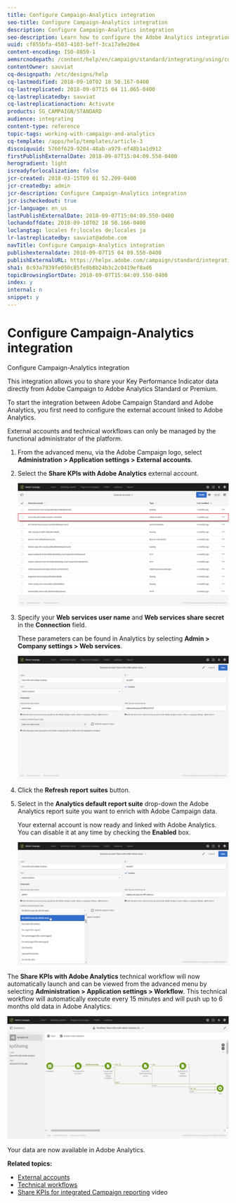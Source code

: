 ```yaml
---
title: Configure Campaign-Analytics integration
seo-title: Configure Campaign-Analytics integration
description: Configure Campaign-Analytics integration
seo-description: Learn how to configure the Adobe Analytics integration to start measuring the success of your email deliveries.
uuid: cf855bfa-4503-4103-beff-3ca17a9e20e4
content-encoding: ISO-8859-1
aemsrcnodepath: /content/help/en/campaign/standard/integrating/using/configure-campaign-analytics-integration
contentOwner: sauviat
cq-designpath: /etc/designs/help
cq-lastmodified: 2018-09-10T02 18 50.167-0400
cq-lastreplicated: 2018-09-07T15 04 11.865-0400
cq-lastreplicatedby: sauviat
cq-lastreplicationaction: Activate
products: SG_CAMPAIGN/STANDARD
audience: integrating
content-type: reference
topic-tags: working-with-campaign-and-analytics
cq-template: /apps/help/templates/article-3
discoiquuid: 5760f629-9204-48ab-a979-ef48b1a1d912
firstPublishExternalDate: 2018-09-07T15:04:09.550-0400
herogradient: light
isreadyforlocalization: false
jcr-created: 2018-03-15T09 01 52.209-0400
jcr-createdby: admin
jcr-description: Configure Campaign-Analytics integration
jcr-ischeckedout: true
jcr-language: en_us
lastPublishExternalDate: 2018-09-07T15:04:09.550-0400
lochandoffdate: 2018-09-10T02 18 50.166-0400
loclangtag: locales fr;locales de;locales ja
lr-lastreplicatedby: sauviat@adobe.com
navTitle: Configure Campaign-Analytics integration
publishexternaldate: 2018-09-07T15 04 09.550-0400
publishExternalURL: https://helpx.adobe.com/campaign/standard/integrating/using/configure-campaign-analytics-integration.html
sha1: 8c93a7939fe050c85fe8b8b24b3c2c0419ef8ad6
topicBrowsingSortDate: 2018-09-07T15:04:09.550-0400
index: y
internal: n
snippet: y
---
```


# Configure Campaign-Analytics integration

Configure Campaign-Analytics integration

This integration allows you to share your Key Performance Indicator data directly from Adobe Campaign to Adobe Analytics Standard or Premium.

To start the integration between Adobe Campaign Standard and Adobe Analytics, you first need to configure the external account linked to Adobe Analytics.

External accounts and technical workflows can only be managed by the functional administrator of the platform.

1. From the advanced menu, via the Adobe Campaign logo, select **Administration > Application settings > External accounts**.
1. Select the **Share KPIs with Adobe Analytics** external account.

   ![](assets/analytics_2.png)

1. Specify your **Web services user name** and **Web services share secret** in the **Connection** field.

   These parameters can be found in Analytics by selecting **Admin > Company settings > Web services**.

   ![](assets/analytics_1.png)

1. Click the **Refresh report suites** button.
1. Select in the **Analytics default report suite** drop-down the Adobe Analytics report suite you want to enrich with Adobe Campaign data.

   Your external account is now ready and linked with Adobe Analytics. You can disable it at any time by checking the **Enabled** box.

   ![](assets/analytics.png)

The **Share KPIs with Adobe Analytics** technical workflow will now automatically launch and can be viewed from the advanced menu by selecting **Administration > Application settings > Workflow**. This technical workflow will automatically execute every 15 minutes and will push up to 6 months old data in Adobe Analytics.

![](assets/analytics_3.png)

Your data are now available in Adobe Analytics.

**Related topics:**

* [External accounts](../../administration/using/external-accounts.md)
* [Technical workflows](../../administration/using/technical-workflows.md)
* [Share KPIs for integrated Campaign reporting](https://helpx.adobe.com/marketing-cloud/how-to/email-marketing.html) video

